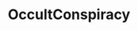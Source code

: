 ---
title: OccultConspiracy
crosslinks:
- occult
- C_S_T
- MurderofCrows
- conspiracy
- ConspiracyII
- autotldr
- SkullAndBones
- france
---